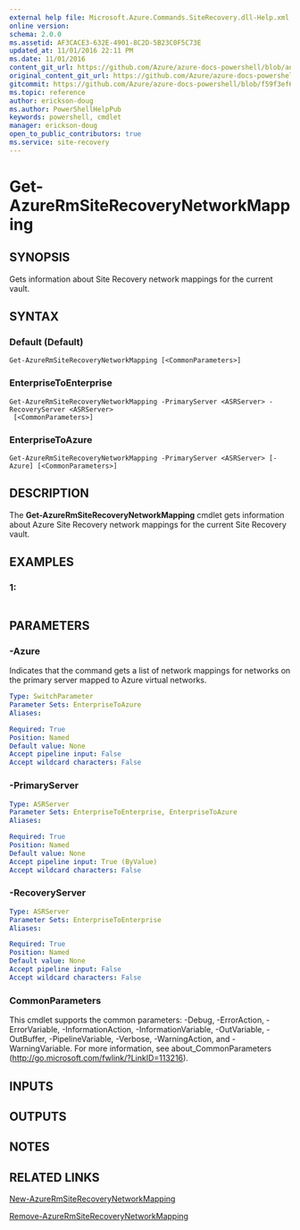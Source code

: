 ```yaml
---
external help file: Microsoft.Azure.Commands.SiteRecovery.dll-Help.xml
online version:
schema: 2.0.0
ms.assetid: AF3CACE3-632E-4901-8C2D-5B23C0F5C73E
updated_at: 11/01/2016 22:11 PM
ms.date: 11/01/2016
content_git_url: https://github.com/Azure/azure-docs-powershell/blob/anne2017/azureps-cmdlets-docs/ResourceManager/AzureRM.SiteRecovery/v1.1.11/Get-AzureRmSiteRecoveryNetworkMapping.md
original_content_git_url: https://github.com/Azure/azure-docs-powershell/blob/anne2017/azureps-cmdlets-docs/ResourceManager/AzureRM.SiteRecovery/v1.1.11/Get-AzureRmSiteRecoveryNetworkMapping.md
gitcommit: https://github.com/Azure/azure-docs-powershell/blob/f59f3ef60bc592383812213e69fd77ba950759ed
ms.topic: reference
author: erickson-doug
ms.author: PowerShellHelpPub
keywords: powershell, cmdlet
manager: erickson-doug
open_to_public_contributors: true
ms.service: site-recovery
---
```


# Get-AzureRmSiteRecoveryNetworkMapping

## SYNOPSIS
Gets information about Site Recovery network mappings for the current vault.

## SYNTAX

### Default (Default)
```
Get-AzureRmSiteRecoveryNetworkMapping [<CommonParameters>]
```

### EnterpriseToEnterprise
```
Get-AzureRmSiteRecoveryNetworkMapping -PrimaryServer <ASRServer> -RecoveryServer <ASRServer>
 [<CommonParameters>]
```

### EnterpriseToAzure
```
Get-AzureRmSiteRecoveryNetworkMapping -PrimaryServer <ASRServer> [-Azure] [<CommonParameters>]
```

## DESCRIPTION
The **Get-AzureRmSiteRecoveryNetworkMapping** cmdlet gets information about Azure Site Recovery network mappings for the current Site Recovery vault.

## EXAMPLES

### 1:
```

```

## PARAMETERS

### -Azure
Indicates that the command gets a list of network mappings for networks on the primary server mapped to Azure virtual networks.

```yaml
Type: SwitchParameter
Parameter Sets: EnterpriseToAzure
Aliases: 

Required: True
Position: Named
Default value: None
Accept pipeline input: False
Accept wildcard characters: False
```

### -PrimaryServer

```yaml
Type: ASRServer
Parameter Sets: EnterpriseToEnterprise, EnterpriseToAzure
Aliases: 

Required: True
Position: Named
Default value: None
Accept pipeline input: True (ByValue)
Accept wildcard characters: False
```

### -RecoveryServer

```yaml
Type: ASRServer
Parameter Sets: EnterpriseToEnterprise
Aliases: 

Required: True
Position: Named
Default value: None
Accept pipeline input: False
Accept wildcard characters: False
```

### CommonParameters
This cmdlet supports the common parameters: -Debug, -ErrorAction, -ErrorVariable, -InformationAction, -InformationVariable, -OutVariable, -OutBuffer, -PipelineVariable, -Verbose, -WarningAction, and -WarningVariable. For more information, see about_CommonParameters (http://go.microsoft.com/fwlink/?LinkID=113216).

## INPUTS

## OUTPUTS

## NOTES

## RELATED LINKS

[New-AzureRmSiteRecoveryNetworkMapping](./New-AzureRmSiteRecoveryNetworkMapping.md)

[Remove-AzureRmSiteRecoveryNetworkMapping](./Remove-AzureRmSiteRecoveryNetworkMapping.md)


